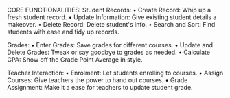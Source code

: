 CORE FUNCTIONALITIES:
Student Records:
•	Create Record: Whip up a fresh student record.
•	Update Information: Give existing student details a makeover.
•	Delete Record: Delete student's info.
•	Search and Sort: Find students with ease and tidy up records.
 
Grades: 
•	Enter Grades: Save grades for different courses. 
•	Update and Delete Grades: Tweak or say goodbye to grades as needed.
•	Calculate GPA: Show off the Grade Point Average in style. 

Teacher Interaction: 
•	Enrolment: Let students enrolling to courses. 
•	Assign Courses: Give teachers the power to hand out courses.
•	Grade Assignment: Make it a ease for teachers to update student grade. 
